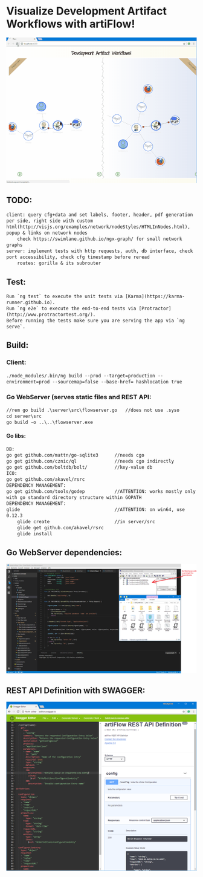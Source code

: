 # Visualize Development Artifact Workflows with artiFlow!

![flow](https://raw.githubusercontent.com/privet56/artiFlow/master/flow.gif)

## TODO:
    client: query cfg+data and set labels, footer, header, pdf generation per side, right side with custom html(http://visjs.org/examples/network/nodeStyles/HTMLInNodes.html), popup & links on network nodes
        check https://swimlane.github.io/ngx-graph/ for small network graphs
    server: implement tests with http requests, auth, db interface, check port accessibility, check cfg timestamp before reread
        routes: gorilla & its subrouter

## Test:
    Run `ng test` to execute the unit tests via [Karma](https://karma-runner.github.io).
    Run `ng e2e` to execute the end-to-end tests via [Protractor](http://www.protractortest.org/).
    Before running the tests make sure you are serving the app via `ng serve`.

## Build:
### Client:
    ./node_modules/.bin/ng build --prod --target=production --environment=prod --sourcemap=false --base-href= hashlocation true

### Go WebServer (serves static files and REST API:
    //rem go build .\server\src\flowserver.go   //does not use .syso
    cd server\src
    go build -o ..\..\flowserver.exe

#### Go libs:
    DB:
    go get github.com/mattn/go-sqlite3      //needs cgo
    go get github.com/cznic/ql              //needs cgo indirectly
    go get github.com/boltdb/bolt/          //key-value db
    ICO:
    go get github.com/akavel/rsrc
    DEPENDENCY MANAGEMENT:
    go get github.com/tools/godep           //ATTENTION: works mostly only with go standard directory structure within GOPATH
    DEPENDENCY MANAGEMENT:
    glide                                   //ATTENTION: on win64, use 0.12.3
        glide create                        //in server/src
        glide get github.com/akavel/rsrc
        glide install

## Go WebServer dependencies:

![flow.go.webserver.dependencies.png](https://raw.githubusercontent.com/privet56/artiFlow/master/flow.go.webserver.dependencies.png)

## REST API Definition with SWAGGER:

![swagger](https://raw.githubusercontent.com/privet56/artiFlow/master/swagger/swagger.ui.1.png)
